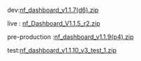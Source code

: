 





dev:[nf_dashboard_v1.1.7(d6).zip](https://github.com/user-attachments/files/19884904/nf_dashboard_v1.1.7.d6.zip)



live : [nf_Dashboard_V1.1.5_r2.zip](https://github.com/user-attachments/files/19702013/nf_Dashboard_V1.1.5_r2.zip)


pre-production :[nf_dashboard_v1.1.9(p4).zip](https://github.com/user-attachments/files/20563853/nf_dashboard_v1.1.9.p4.zip)


test:[nf_dashboard_v1.1.10_v3_test_1.zip](https://github.com/user-attachments/files/20691626/nf_dashboard_v1.1.10_v3_test_1.zip)
